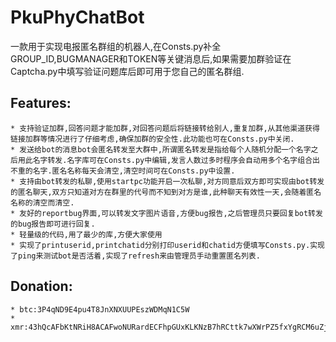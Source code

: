 # PkuPhyChatBot
一款用于实现电报匿名群组的机器人,在Consts.py补全GROUP_ID,BUGMANAGER和TOKEN等关键消息后,如果需要加群验证在Captcha.py中填写验证问题库后即可用于您自己的匿名群组.

Features:
---------
    * 支持验证加群,回答问题才能加群,对回答问题后将链接转给别人,重复加群,从其他渠道获得链接加群等情况进行了仔细考虑,确保加群的安全性.此功能也可在Consts.py中关闭.
    * 发送给bot的消息bot会匿名转发至大群中,所谓匿名转发是指给每个人随机分配一个名字之后用此名字转发.名字库可在Consts.py中编辑,发言人数过多时程序会自动用多个名字组合出不重的名字.匿名名称每天会清空,清空时间可在Consts.py中设置.
    * 支持由bot转发的私聊,使用startpc功能开启一次私聊,对方同意后双方即可实现由bot转发的匿名聊天,双方只知道对方在群里的代号而不知到对方是谁,此种聊天有效性一天,会随着匿名名称的清空而清空.
    * 友好的reportbug界面,可以转发文字图片语音,方便bug报告,之后管理员只要回复bot转发的bug报告即可进行回复.
    * 轻量级的代码,用了最少的库,方便大家使用
    * 实现了printuserid,printchatid分别打印userid和chatid方便填写Consts.py.实现了ping来测试bot是否活着,实现了refresh来由管理员手动重置匿名列表.
    
Donation:
---------
    * btc:3P4qND9E4pu4T8JnXNXUUPEszWDMqN1C5W
    * xmr:43hQcAFbKtNRiH8ACAFwoNURardECFhpGUxKLKNzB7hRCttk7wXWrPZ5fxYgRCM6uZjGPUn9S6qEoWk4qUVdg8krHRuXwwo
